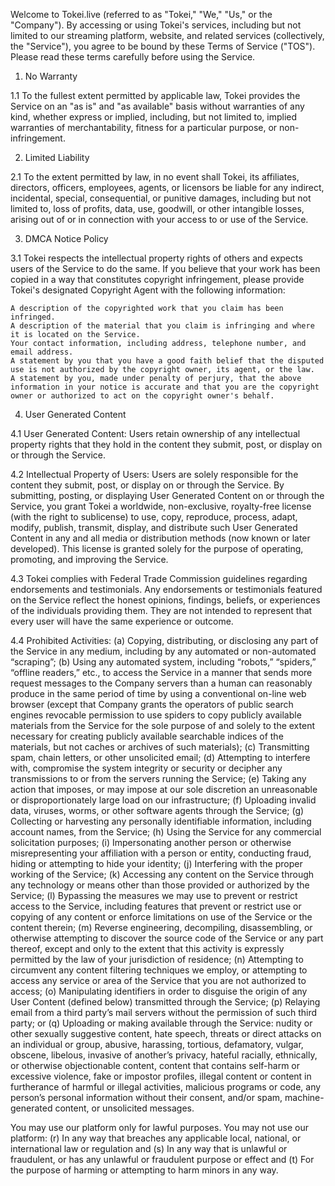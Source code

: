 Welcome to Tokei.live (referred to as "Tokei," "We," "Us," or the "Company"). By accessing or using Tokei's services, including but not limited to our streaming platform, website, and related services (collectively, the "Service"), you agree to be bound by these Terms of Service ("TOS"). Please read these terms carefully before using the Service.

1. No Warranty

1.1 To the fullest extent permitted by applicable law, Tokei provides the Service on an "as is" and "as available" basis without warranties of any kind, whether express or implied, including, but not limited to, implied warranties of merchantability, fitness for a particular purpose, or non-infringement.

2. Limited Liability

2.1 To the extent permitted by law, in no event shall Tokei, its affiliates, directors, officers, employees, agents, or licensors be liable for any indirect, incidental, special, consequential, or punitive damages, including but not limited to, loss of profits, data, use, goodwill, or other intangible losses, arising out of or in connection with your access to or use of the Service.

3. DMCA Notice Policy

3.1 Tokei respects the intellectual property rights of others and expects users of the Service to do the same. If you believe that your work has been copied in a way that constitutes copyright infringement, please provide Tokei's designated Copyright Agent with the following information:

    A description of the copyrighted work that you claim has been infringed.
    A description of the material that you claim is infringing and where it is located on the Service.
    Your contact information, including address, telephone number, and email address.
    A statement by you that you have a good faith belief that the disputed use is not authorized by the copyright owner, its agent, or the law.
    A statement by you, made under penalty of perjury, that the above information in your notice is accurate and that you are the copyright owner or authorized to act on the copyright owner's behalf.

4. User Generated Content

4.1 User Generated Content: Users retain ownership of any intellectual property rights that they hold in the content they submit, post, or display on or through the Service.

4.2 Intellectual Property of Users: Users are solely responsible for the content they submit, post, or display on or through the Service. By submitting, posting, or displaying User Generated Content on or through the Service, you grant Tokei a worldwide, non-exclusive, royalty-free license (with the right to sublicense) to use, copy, reproduce, process, adapt, modify, publish, transmit, display, and distribute such User Generated Content in any and all media or distribution methods (now known or later developed). This license is granted solely for the purpose of operating, promoting, and improving the Service.

4.3 Tokei complies with Federal Trade Commission guidelines regarding endorsements and testimonials. Any endorsements or testimonials featured on the Service reflect the honest opinions, findings, beliefs, or experiences of the individuals providing them. They are not intended to represent that every user will have the same experience or outcome.

4.4 Prohibited Activities:
(a) Copying, distributing, or disclosing any part of the Service in any medium, including by any automated or non-automated “scraping”; (b) Using any automated system, including “robots,” “spiders,” “offline readers,” etc., to access the Service in a manner that sends more request messages to the Company servers than a human can reasonably produce in the same period of time by using a conventional on-line web browser (except that Company grants the operators of public search engines revocable permission to use spiders to copy publicly available materials from the Service for the sole purpose of and solely to the extent necessary for creating publicly available searchable indices of the materials, but not caches or archives of such materials); (c) Transmitting spam, chain letters, or other unsolicited email; (d) Attempting to interfere with, compromise the system integrity or security or decipher any transmissions to or from the servers running the Service; (e) Taking any action that imposes, or may impose at our sole discretion an unreasonable or disproportionately large load on our infrastructure; (f) Uploading invalid data, viruses, worms, or other software agents through the Service; (g) Collecting or harvesting any personally identifiable information, including account names, from the Service; (h) Using the Service for any commercial solicitation purposes; (i) Impersonating another person or otherwise misrepresenting your affiliation with a person or entity, conducting fraud, hiding or attempting to hide your identity; (j) Interfering with the proper working of the Service; (k) Accessing any content on the Service through any technology or means other than those provided or authorized by the Service; (l) Bypassing the measures we may use to prevent or restrict access to the Service, including features that prevent or restrict use or copying of any content or enforce limitations on use of the Service or the content therein; (m) Reverse engineering, decompiling, disassembling, or otherwise attempting to discover the source code of the Service or any part thereof, except and only to the extent that this activity is expressly permitted by the law of your jurisdiction of residence; (n) Attempting to circumvent any content filtering techniques we employ, or attempting to access any service or area of the Service that you are not authorized to access; (o) Manipulating identifiers in order to disguise the origin of any User Content (defined below) transmitted through the Service; (p) Relaying email from a third party’s mail servers without the permission of such third party; or (q) Uploading or making available through the Service: nudity or other sexually suggestive content, hate speech, threats or direct attacks on an individual or group, abusive, harassing, tortious, defamatory, vulgar, obscene, libelous, invasive of another’s privacy, hateful racially, ethnically, or otherwise objectionable content, content that contains self-harm or excessive violence, fake or impostor profiles, illegal content or content in furtherance of harmful or illegal activities, malicious programs or code, any person’s personal information without their consent, and/or spam, machine-generated content, or unsolicited messages.

You may use our platform only for lawful purposes. You may not use our platform: (r) In any way that breaches any applicable local, national, or international law or regulation and (s) In any way that is unlawful or fraudulent, or has any unlawful or fraudulent purpose or effect and (t) For the purpose of harming or attempting to harm minors in any way.
